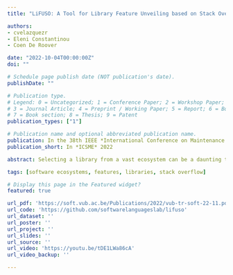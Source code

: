 ```yaml
---
title: "LiFUSO: A Tool for Library Feature Unveiling based on Stack Overflow Posts"

authors:
- cvelazquezr
- Eleni Constantinou
- Coen De Roover

date: "2022-10-04T00:00:00Z"
doi: ""

# Schedule page publish date (NOT publication's date).
publishDate: ""

# Publication type.
# Legend: 0 = Uncategorized; 1 = Conference Paper; 2 = Workshop Paper;
# 3 = Journal Article; 4 = Preprint / Working Paper; 5 = Report; 6 = Book; 
# 7 = Book section; 8 = Thesis; 9 = Patent
publication_types: ["1"]

# Publication name and optional abbreviated publication name.
publication: In the 38th IEEE *International Conference on Maintenance and Evolution*, ICSME 2022, Limassol, Cyprus
publication_short: In *ICSME* 2022

abstract: Selecting a library from a vast ecosystem can be a daunting task. The libraries are not only numerous, but they also lack an enumeration of the features they offer. A feature enumeration for each library in an ecosystem would help developers select the most appropriate library for the task at hand. Within this enumeration, a library feature could take the form of a brief description together with the API references through which the feature can be reused. This paper presents LiFUSO, a tool that leverages Stack Overflow posts to compute a list of such features for a given library. Each feature corresponds to a cluster of related API references based on the similarity of the Stack Overflow posts in which they occur. Once LiFUSO has extracted such a cluster of posts, it applies natural language processing to describe the corresponding feature. We describe the engineering aspects of the tool, and illustrate its usage through a preliminary case study in which we compare the features uncovered for two competing libraries within the same domain. An executable version of the tool is available at https://github.com/softwarelanguageslab/lifuso and its demon- stration video is accessible at https://youtu.be/tDE1LWa86cA.

tags: [software ecosystems, features, libraries, stack overflow]

# Display this page in the Featured widget?
featured: true

url_pdf: 'https://soft.vub.ac.be/Publications/2022/vub-tr-soft-22-11.pdf'
url_code: 'https://github.com/softwarelanguageslab/lifuso'
url_dataset: ''
url_poster: ''
url_project: ''
url_slides: ''
url_source: ''
url_video: 'https://youtu.be/tDE1LWa86cA'
url_video_backup: ''

---
```

